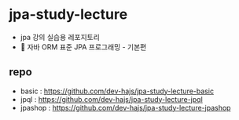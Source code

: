 # jpa-study-lecture
* jpa 강의 실습용 레포지토리
* 🧩 자바 ORM 표준 JPA 프로그래밍 - 기본편


## repo
* basic : https://github.com/dev-hajs/jpa-study-lecture-basic
* jpql : https://github.com/dev-hajs/jpa-study-lecture-jpql
* jpashop : https://github.com/dev-hajs/jpa-study-lecture-jpashop
